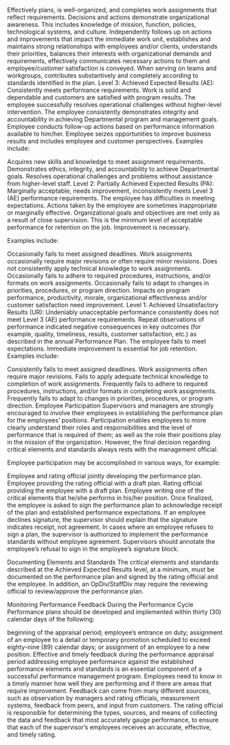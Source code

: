 
Effectively plans, is well-organized, and completes work assignments that reflect requirements.
Decisions and actions demonstrate organizational awareness. This includes knowledge of mission, function, policies, technological systems, and culture.
Independently follows up on actions and improvements that impact the immediate work unit, establishes and maintains strong relationships with employees and/or clients, understands their priorities, balances their interests with organizational demands and requirements, effectively communicates necessary actions to them and employee/customer satisfaction is conveyed.
When serving on teams and workgroups, contributes substantively and completely according to standards identified in the plan.
Level 3: Achieved Expected Results (AE): Consistently meets performance requirements. Work is solid and dependable and customers are satisfied with program results. The employee successfully resolves operational challenges without higher-level intervention. The employee consistently demonstrates integrity and accountability in achieving Departmental program and management goals. Employee conducts follow-up actions based on performance information available to him/her. Employee seizes opportunities to improve business results and includes employee and customer perspectives. Examples include:

Acquires new skills and knowledge to meet assignment requirements.
Demonstrates ethics, integrity, and accountability to achieve Departmental goals.
Resolves operational challenges and problems without assistance from higher-level staff.
Level 2: Partially Achieved Expected Results (PA): Marginally acceptable, needs improvement, inconsistently meets Level 3 (AE) performance requirements. The employee has difficulties in meeting expectations. Actions taken by the employee are sometimes inappropriate or marginally effective. Organizational goals and objectives are met only as a result of close supervision. This is the minimum level of acceptable performance for retention on the job. Improvement is necessary.

Examples include:

Occasionally fails to meet assigned deadlines.
Work assignments occasionally require major revisions or often require minor revisions.
Does not consistently apply technical knowledge to work assignments.
Occasionally fails to adhere to required procedures, instructions, and/or formats on work assignments.
Occasionally fails to adapt to changes in priorities, procedures, or program direction.
Impacts on program performance, productivity, morale, organizational effectiveness and/or customer satisfaction need improvement.
Level 1: Achieved Unsatisfactory Results (UR): Undeniably unacceptable performance consistently does not meet Level 3 (AE) performance requirements. Repeat observations of performance indicated negative consequences in key outcomes (for example, quality, timeliness, results, customer satisfaction, etc.) as described in the annual Performance Plan. The employee fails to meet expectations. Immediate improvement is essential for job retention. Examples include:

Consistently fails to meet assigned deadlines.
Work assignments often require major revisions.
Fails to apply adequate technical knowledge to completion of work assignments.
Frequently fails to adhere to required procedures, instructions, and/or formats in completing work assignments.
Frequently fails to adapt to changes in priorities, procedures, or program direction.
Employee Participation
Supervisors and managers are strongly encouraged to involve their employees in establishing the performance plan for the employees’ positions. Participation enables employees to more clearly understand their roles and responsibilities and the level of performance that is required of them; as well as the role their positions play in the mission of the organization. However, the final decision regarding critical elements and standards always rests with the management official.

Employee participation may be accomplished in various ways, for example:

Employee and rating official jointly developing the performance plan.
Employee providing the rating official with a draft plan.
Rating official providing the employee with a draft plan.
Employee writing one of the critical elements that he/she performs in his/her position.
Once finalized, the employee is asked to sign the performance plan to acknowledge receipt of the plan and established performance expectations. If an employee declines signature, the supervisor should explain that the signature indicates receipt, not agreement. In cases where an employee refuses to sign a plan, the supervisor is authorized to implement the performance standards without employee agreement. Supervisors should annotate the employee’s refusal to sign in the employee’s signature block.

Documenting Elements and Standards
The critical elements and standards described at the Achieved Expected Results level, at a minimum, must be documented on the performance plan and signed by the rating official and the employee. In addition, an OpDiv/StaffDiv may require the reviewing official to review/approve the performance plan.

Monitoring Performance
Feedback During the Performance Cycle
Performance plans should be developed and implemented within thirty (30) calendar days of the following:

beginning of the appraisal period;
employee’s entrance on duty;
assignment of an employee to a detail or temporary promotion scheduled to exceed eighty-nine (89) calendar days; or
assignment of an employee to a new position.
Effective and timely feedback during the performance appraisal period addressing employee performance against the established performance elements and standards is an essential component of a successful performance management program. Employees need to know in a timely manner how well they are performing and if there are areas that require improvement. Feedback can come from many different sources, such as observation by managers and rating officials, measurement systems, feedback from peers, and input from customers. The rating official is responsible for determining the types, sources, and means of collecting the data and feedback that most accurately gauge performance, to ensure that each of the supervisor’s employees receives an accurate, effective, and timely rating.
